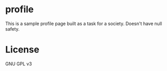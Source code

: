 # profile

This is a sample profile page built as a task for a society. Doesn't have null safety.

# License

GNU GPL v3

